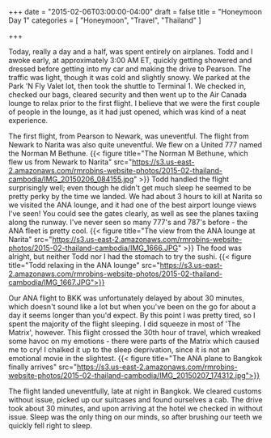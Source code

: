 +++
date = "2015-02-06T03:00:00-04:00"
draft = false
title = "Honeymoon Day 1"
categories = [ "Honeymoon", "Travel", "Thailand" ]

+++

Today, really a day and a half, was spent entirely on airplanes. Todd and I awoke early, at approximately 3:00 AM ET, quickly getting showered and dressed before getting into my car and making the drive to Pearson. The traffic was light, though it was cold and slightly snowy. We parked at the Park 'N Fly Valet lot, then took the shuttle to Terminal 1. We checked in, checked our bags, cleared security and then went up to the Air Canada lounge to relax prior to the first flight. I believe that we were the first couple of people in the lounge, as it had just opened, which was kind of a neat experience.

The first flight, from Pearson to Newark, was uneventful. The flight from Newark to Narita was also quite uneventful. We flew on a United 777 named the Norman M Bethune. {{< figure title="The Norman M Bethune, which flew us from Newark to Narita" src="https://s3.us-east-2.amazonaws.com/rmrobins-website-photos/2015-02-thailand-cambodia/IMG_20150206_084155.jpg" >}} Todd handled the flight surprisingly well; even though he didn't get much sleep he seemed to be pretty perky by the time we landed. We had about 3 hours to kill at Narita so we visited the ANA lounge, and it had one of the best airport lounge views I've seen! You could see the gates clearly, as well as see the planes taxiing along the runway. I've never seen so many 777's and 787's before - the ANA fleet is pretty cool. {{< figure title="The view from the ANA lounge at Narita" src="https://s3.us-east-2.amazonaws.com/rmrobins-website-photos/2015-02-thailand-cambodia/IMG_1666.JPG" >}} The food was alright, but neither Todd nor I had the stomach to try the sushi. {{< figure title="Todd relaxing in the ANA lounge" src="https://s3.us-east-2.amazonaws.com/rmrobins-website-photos/2015-02-thailand-cambodia/IMG_1667.JPG">}}

Our ANA flight to BKK was unfortunately delayed by about 30 minutes, which doesn't sound like a lot but when you've been on the go for about a day it seems longer than you'd expect. By this point I was pretty tired, so I spent the majority of the flight sleeping. I did squeeze in most of 'The Matrix', however. This flight crossed the 30th hour of travel, which wreaked some havoc on my emotions - there were parts of the Matrix which caused me to cry! I chalked it up to the sleep deprivation, since it is not an emotional movie in the slightest. {{< figure title="The ANA plane to Bangkok finally arrives" src="https://s3.us-east-2.amazonaws.com/rmrobins-website-photos/2015-02-thailand-cambodia/IMG_20150207_174312.jpg">}}

The flight landed uneventfully, late at night in Bangkok. We cleared customs without issue, picked up our suitcases and found ourselves a cab. The drive took about 30 minutes, and upon arriving at the hotel we checked in without issue. Sleep was the only thing on our minds, so after brushing our teeth we quickly fell right to sleep.


